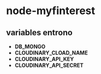 # node-myfinterest

## variables entrono
*  **DB_MONGO**
* **CLOUDINARY_CLOAD_NAME**
* **CLOUDINARY_API_KEY**
* **CLOUDINARY_API_SECRET**
